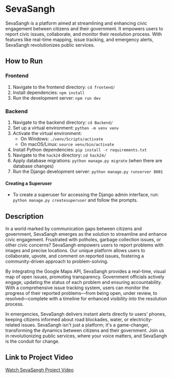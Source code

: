 # SevaSangh

SevaSangh is a platform aimed at streamlining and enhancing civic engagement between citizens and their government. It empowers users to report civic issues, collaborate, and monitor their resolution process. With features like real-time mapping, issue tracking, and emergency alerts, SevaSangh revolutionizes public services.

## How to Run

### Frontend
1. Navigate to the frontend directory: `cd frontend/`
2. Install dependencies: `npm install`
3. Run the development server: `npm run dev`

### Backend
1. Navigate to the backend directory: `cd Backend/`
2. Set up a virtual environment: `python -m venv venv`
3. Activate the virtual environment:
   - On Windows: `./venv/Scripts/activate`
   - On macOS/Linux: `source venv/bin/activate`
4. Install Python dependencies: `pip install -r requirements.txt`
5. Navigate to the `hack24` directory: `cd hack24/`
6. Apply database migrations: `python manage.py migrate` (when there are database changes)
7. Run the Django development server: `python manage.py runserver 8001`

#### Creating a Superuser
- To create a superuser for accessing the Django admin interface, run: `python manage.py createsuperuser` and follow the prompts.

## Description

In a world marked by communication gaps between citizens and government, SevaSangh emerges as the solution to streamline and enhance civic engagement. Frustrated with potholes, garbage collection issues, or other civic concerns? SevaSangh empowers users to report problems with images and precise locations. Our unique platform allows users to collaborate, upvote, and comment on reported issues, fostering a community-driven approach to problem-solving.

By integrating the Google Maps API, SevaSangh provides a real-time, visual map of open issues, promoting transparency. Government officials actively engage, updating the status of each problem and ensuring accountability. With a comprehensive issue tracking system, users can monitor the progress of their reported problems—from being open, under review, to resolved—complete with a timeline for enhanced visibility into the resolution process.

In emergencies, SevaSangh delivers instant alerts directly to users' phones, keeping citizens informed about road blockades, water, or electricity-related issues. SevaSangh isn't just a platform; it's a game-changer, transforming the dynamics between citizens and their government. Join us in revolutionizing public services, where your voice matters, and SevaSangh is the conduit for change.

## Link to Project Video

[Watch SevaSangh Project Video](https://www.youtube.com/watch?v=6_qqUL3IH7A&ab_channel=NamanArora)
